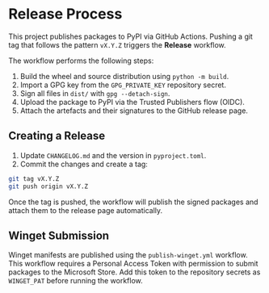 # Release Process

This project publishes packages to PyPI via GitHub Actions. Pushing a git tag that follows the pattern `vX.Y.Z` triggers the **Release** workflow.

The workflow performs the following steps:

1. Build the wheel and source distribution using `python -m build`.
2. Import a GPG key from the `GPG_PRIVATE_KEY` repository secret.
3. Sign all files in `dist/` with `gpg --detach-sign`.
4. Upload the package to PyPI via the Trusted Publishers flow (OIDC).
5. Attach the artefacts and their signatures to the GitHub release page.

## Creating a Release

1. Update `CHANGELOG.md` and the version in `pyproject.toml`.
2. Commit the changes and create a tag:

```bash
git tag vX.Y.Z
git push origin vX.Y.Z
```

Once the tag is pushed, the workflow will publish the signed packages and attach them to the release page automatically.

## Winget Submission

Winget manifests are published using the `publish-winget.yml` workflow. This workflow
requires a Personal Access Token with permission to submit packages to the
Microsoft Store. Add this token to the repository secrets as `WINGET_PAT` before
running the workflow.
